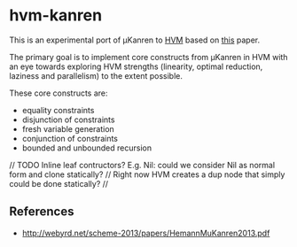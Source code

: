 # hvm-kanren

This is an experimental port of µKanren to [HVM](https://github.com/Kindelia/HVM) based on [this](https://cgi.luddy.indiana.edu/~c311/lib/exe/fetch.php?media=microkanren.pdf) paper.

The primary goal is to implement core constructs from µKanren in HVM with an eye towards exploring HVM strengths (linearity, optimal reduction, laziness and parallelism) to the extent possible.

These core constructs are:

* equality constraints
* disjunction of constraints
* fresh variable generation
* conjunction of constraints
* bounded and unbounded recursion


// TODO Inline leaf contructors? E.g. Nil: could we consider Nil as normal form and clone statically?
//          Right now HVM creates a dup node that simply could be done statically?
//
## References

* http://webyrd.net/scheme-2013/papers/HemannMuKanren2013.pdf
